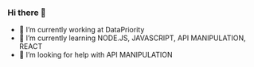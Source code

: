 ### Hi there 👋



- 🔭 I’m currently working at DataPriority
- 🌱 I’m currently learning NODE.JS, JAVASCRIPT, API MANIPULATION, REACT
- 🤔 I’m looking for help with API MANIPULATION
